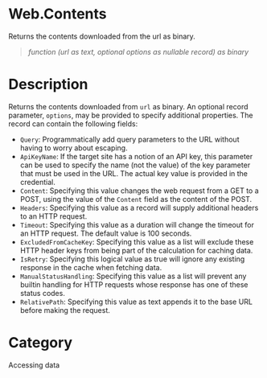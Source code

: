 ﻿# Web.Contents
Returns the contents downloaded from the url as binary.
> _function (url as text, optional options as nullable record) as binary_
# Description 
Returns the contents downloaded from <code>url</code> as binary. An optional record parameter, <code>options</code>, may be provided to specify additional properties. The record can contain the following fields:
     <ul>
        <li><code>Query</code>: Programmatically add query parameters to the URL without having to worry about escaping. </li>
        <li><code>ApiKeyName</code>: If the target site has a notion of an API key, this parameter can be used to specify the name (not the value) of the key parameter that must be used in the URL. The actual key value is provided in the credential.</li>
        <li><code>Content</code>: Specifying this value changes the web request from a GET to a POST, using the value of the <code>Content</code> field as the content of the POST.</li>
        <li><code>Headers</code>: Specifying this value as a record will supply additional headers to an HTTP request.</li>
        <li><code>Timeout</code>: Specifying this value as a duration will change the timeout for an HTTP request. The default value is 100 seconds.</li>
        <li><code>ExcludedFromCacheKey</code>: Specifying this value as a list will exclude these HTTP header keys from being part of the calculation for caching data.</li>
        <li><code>IsRetry</code>: Specifying this logical value as true will ignore any existing response in the cache when fetching data.</li>
        <li><code>ManualStatusHandling</code>: Specifying this value as a list will prevent any builtin handling for HTTP requests whose response has one of these status codes.</li>
        <li><code>RelativePath</code>: Specifying this value as text appends it to the base URL before making the request.</li>
      </ul>
    
# Category 
Accessing data
